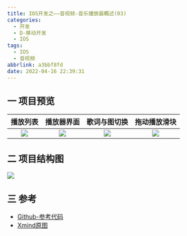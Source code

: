 ```yaml
---
title: IOS开发之——音视频-音乐播放器概述(03)
categories:
  - 开发
  - D-移动开发
  - IOS
tags:
  - IOS
  - 音视频
abbrlink: a3bbf8fd
date: 2022-04-16 22:39:31
---
```

## 一 项目预览

| 播放列表 | 播放器界面 | 歌词与图切换 | 拖动播放滑块 |
| :------: | :--------: | :----------: | :----------: |
|  ![][1]  |   ![][2]   |    ![][3]    |    ![][4]    |

<!--more-->

## 二 项目结构图

![][5]

## 三 参考

* [Github-参考代码](https://github.com/PGzxc/IOSPlayer)
* [Xmind原图](https://cdn.jsdelivr.net/gh/PGzxc/CDN@master/blog-ios/ios-av-player-struct-view.xmind)




[1]:https://cdn.jsdelivr.net/gh/PGzxc/CDN@master/blog-ios/ios-av-03-player-playlist.png
[2]:https://cdn.jsdelivr.net/gh/PGzxc/CDN@master/blog-ios/ios-av-03-player-play-view.png
[3]:https://cdn.jsdelivr.net/gh/PGzxc/CDN@master/blog-ios/ios-av-03-player-play-lrc.png
[4]:https://cdn.jsdelivr.net/gh/PGzxc/CDN@master/blog-ios/ios-av-03-player-play-drag.png
[5]:https://cdn.jsdelivr.net/gh/PGzxc/CDN@master/blog-ios/ios-av-player-struct-view.png
[6]:https://cdn.jsdelivr.net/gh/PGzxc/CDN@master/blog-ios/ios-av-player-struct-view.xmind

